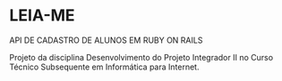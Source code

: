 # LEIA-ME

API DE CADASTRO DE ALUNOS EM RUBY ON RAILS

Projeto da disciplina Desenvolvimento do Projeto Integrador II no Curso Técnico Subsequente em Informática para Internet.
